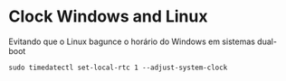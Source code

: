 # Clock Windows and Linux

Evitando que o Linux bagunce o horário do Windows em sistemas dual-boot

```
sudo timedatectl set-local-rtc 1 --adjust-system-clock
```

